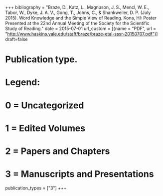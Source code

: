 +++
bibliography = "Braze, D., Katz, L., Magnuson, J. S., Mencl, W. E., Tabor, W., Dyke, J. A. V., Gong, T., Johns, C., & Shankweiler, D. P. (July 2015). Word Knowledge and the Simple View of Reading. Kona, HI: Poster Presented at the 22nd Annual Meeting of the Society for the Scientific Study of Reading."
date = 2015-07-01
 url_custom = [{name = "PDF", url = "http://www.haskins.yale.edu/staff/braze/braze-etal-sssr-20150707.pdf"}]
draft=false
# Publication type.
# Legend:
# 0 = Uncategorized
# 1 = Edited Volumes
# 2 = Papers and Chapters
# 3 = Manuscripts and Presentations
publication_types = ["3"]
+++